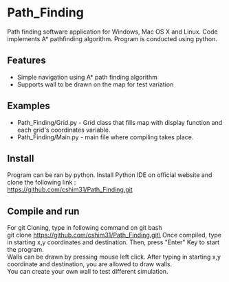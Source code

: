 # Path_Finding
Path finding software application for Windows, Mac OS X and Linux. Code implements A* pathfinding algorithm. Program is conducted using python.
## Features
* Simple navigation using A* path finding algorithm
* Supports wall to be drawn on the map for test variation

## Examples
* Path_Finding/Grid.py - Grid class that fills map with display function and each grid's coordinates variable.
* Path_Finding/Main.py - main file where compiling takes place. 
## Install
Program can be ran by python. Install Python IDE on official website and clone the following link :\
https://github.com/cshim31/Path_Finding.git

## Compile and run
For git Cloning, type in following command on git bash\
git clone https://github.com/cshim31/Path_Finding.git\
Once compiled, type in starting x,y coordinates and destination. Then, press "Enter" Key to start the program.\
Walls can be drawn by pressing mouse left click. After typing in starting x,y coordinate and destination, you are allowed to draw walls.\
You can create your own wall to test different simulation.

